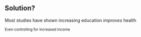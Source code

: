 ##  Solution?

Most studies have shown increasing education *improves* health

<small>Even controlling for increased income</small>
